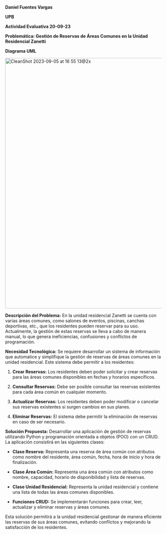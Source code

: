 **Daniel Fuentes Vargas**

**UPB**

**Actividad Evaluativa 20-09-23**

**Problemática: Gestión de Reservas de Áreas Comunes en la Unidad Residencial Zanetti**

**Diagrama UML**

<img width="805" alt="CleanShot 2023-09-05 at 16 55 13@2x" src="https://github.com/upb-danielfuentes/df-crud-zanetti/assets/141572206/fb397c24-37bb-48c7-bcae-6b86cb8f7cb4">


**Descripción del Problema:**
En la unidad residencial Zanetti se cuenta con varias áreas comunes, como salones de eventos, piscinas, canchas deportivas, etc., que los residentes pueden reservar para su uso. Actualmente, la gestión de estas reservas se lleva a cabo de manera manual, lo que genera ineficiencias, confusiones y conflictos de programación.

**Necesidad Tecnológica:**
Se requiere desarrollar un sistema de información que automatice y simplifique la gestión de reservas de áreas comunes en la unidad residencial. Este sistema debe permitir a los residentes:

1. **Crear Reservas:** Los residentes deben poder solicitar y crear reservas para las áreas comunes disponibles en fechas y horarios específicos.

2. **Consultar Reservas:** Debe ser posible consultar las reservas existentes para cada área común en cualquier momento.

3. **Actualizar Reservas:** Los residentes deben poder modificar o cancelar sus reservas existentes si surgen cambios en sus planes.

4. **Eliminar Reservas:** El sistema debe permitir la eliminación de reservas en caso de ser necesario.

**Solución Propuesta:**
Desarrollar una aplicación de gestión de reservas utilizando Python y programación orientada a objetos (POO) con un CRUD. La aplicación consistirá en las siguientes clases:

- **Clase Reserva:** Representa una reserva de área común con atributos como nombre del residente, área común, fecha, hora de inicio y hora de finalización.

- **Clase Área Común:** Representa una área común con atributos como nombre, capacidad, horario de disponibilidad y lista de reservas.

- **Clase Unidad Residencial:** Representa la unidad residencial y contiene una lista de todas las áreas comunes disponibles.

- **Funciones CRUD:** Se implementarán funciones para crear, leer, actualizar y eliminar reservas y áreas comunes.

Esta solución permitirá a la unidad residencial gestionar de manera eficiente las reservas de sus áreas comunes, evitando conflictos y mejorando la satisfacción de los residentes.

